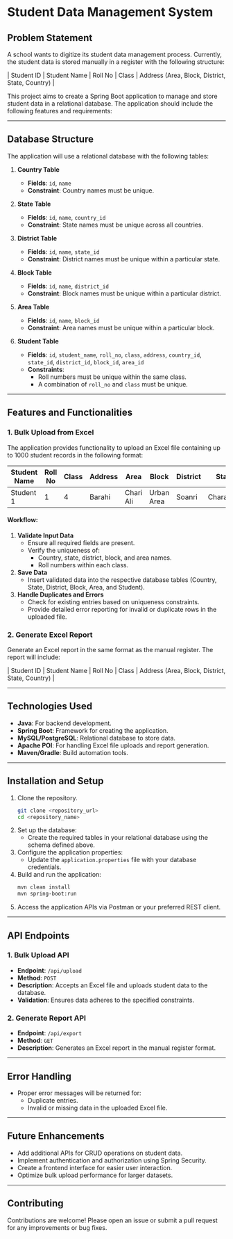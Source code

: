 # Student Data Management System

## Problem Statement
A school wants to digitize its student data management process. Currently, the student data is stored manually in a register with the following structure:

| Student ID | Student Name | Roll No | Class | Address (Area, Block, District, State, Country) |

This project aims to create a Spring Boot application to manage and store student data in a relational database. The application should include the following features and requirements:

---

## Database Structure
The application will use a relational database with the following tables:

1. **Country Table**
   - **Fields**: `id`, `name`
   - **Constraint**: Country names must be unique.

2. **State Table**
   - **Fields**: `id`, `name`, `country_id`
   - **Constraint**: State names must be unique across all countries.

3. **District Table**
   - **Fields**: `id`, `name`, `state_id`
   - **Constraint**: District names must be unique within a particular state.

4. **Block Table**
   - **Fields**: `id`, `name`, `district_id`
   - **Constraint**: Block names must be unique within a particular district.

5. **Area Table**
   - **Fields**: `id`, `name`, `block_id`
   - **Constraint**: Area names must be unique within a particular block.

6. **Student Table**
   - **Fields**: `id`, `student_name`, `roll_no`, `class`, `address`, `country_id`, `state_id`, `district_id`, `block_id`, `area_id`
   - **Constraints**:
     - Roll numbers must be unique within the same class.
     - A combination of `roll_no` and `class` must be unique.

---

## Features and Functionalities

### 1. Bulk Upload from Excel
The application provides functionality to upload an Excel file containing up to 1000 student records in the following format:

| Student Name | Roll No | Class | Address | Area | Block | District | State | Country |
|--------------|---------|-------|---------|------|-------|----------|-------|---------|
| Student 1    | 1       | 4     | Barahi  | Chari Ali | Urban Area | Soanri | Charaideo | Assam | India |

#### Workflow:
1. **Validate Input Data**
   - Ensure all required fields are present.
   - Verify the uniqueness of:
     - Country, state, district, block, and area names.
     - Roll numbers within each class.
2. **Save Data**
   - Insert validated data into the respective database tables (Country, State, District, Block, Area, and Student).
3. **Handle Duplicates and Errors**
   - Check for existing entries based on uniqueness constraints.
   - Provide detailed error reporting for invalid or duplicate rows in the uploaded file.

### 2. Generate Excel Report
Generate an Excel report in the same format as the manual register. The report will include:

| Student ID | Student Name | Roll No | Class | Address (Area, Block, District, State, Country) |

---

## Technologies Used
- **Java**: For backend development.
- **Spring Boot**: Framework for creating the application.
- **MySQL/PostgreSQL**: Relational database to store data.
- **Apache POI**: For handling Excel file uploads and report generation.
- **Maven/Gradle**: Build automation tools.

---

## Installation and Setup
1. Clone the repository.
   ```bash
   git clone <repository_url>
   cd <repository_name>
   ```
2. Set up the database:
   - Create the required tables in your relational database using the schema defined above.
3. Configure the application properties:
   - Update the `application.properties` file with your database credentials.
4. Build and run the application:
   ```bash
   mvn clean install
   mvn spring-boot:run
   ```
5. Access the application APIs via Postman or your preferred REST client.

---

## API Endpoints
### 1. Bulk Upload API
- **Endpoint**: `/api/upload`
- **Method**: `POST`
- **Description**: Accepts an Excel file and uploads student data to the database.
- **Validation**: Ensures data adheres to the specified constraints.

### 2. Generate Report API
- **Endpoint**: `/api/export`
- **Method**: `GET`
- **Description**: Generates an Excel report in the manual register format.

---

## Error Handling
- Proper error messages will be returned for:
  - Duplicate entries.
  - Invalid or missing data in the uploaded Excel file.

---

## Future Enhancements
- Add additional APIs for CRUD operations on student data.
- Implement authentication and authorization using Spring Security.
- Create a frontend interface for easier user interaction.
- Optimize bulk upload performance for larger datasets.


---

## Contributing
Contributions are welcome! Please open an issue or submit a pull request for any improvements or bug fixes.
